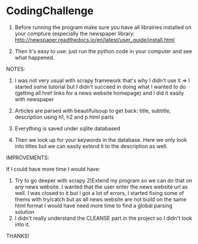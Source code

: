 # CodingChallenge

1) Before running the program make sure you have all librairies installed on your compture (especially the newspaper library:
http://newspaper.readthedocs.io/en/latest/user_guide/install.html

2) Then it's easy to use: just run the python code in your computer and see what happened.

NOTES:

1) I was not very usual with scrapy framework that's why I didn't use it
=> I started some tutorial but I didn't succeed in doing what I wanted to do (getting all href links for a news website homepage)
and I did it easily with newspaper

2) Articles are parsed with beautifulsoup to get back: title, subtitle, description using h1, h2 and p html parts

3) Everything is saved under sqlite databased

4) Then we look up for your keywords in the database. Here we only look into titles but we can easily extend it to the description as well.

IMPROVEMENTS:

If I could have more time I would have:
1) Try to go deeper with scrapy
2)Extend my program so we can do that on any news website. I wanted that the user enter the news website url as well.
I was closed to it but I got a lot of errors, I started fixing some of thems with try/catch but as all news website are not build on the same html
format I would have need more time to find a global parsing solution
3) I didn't really understand the CLEANSE part in the project so I didn't look into it.

THANKS!
